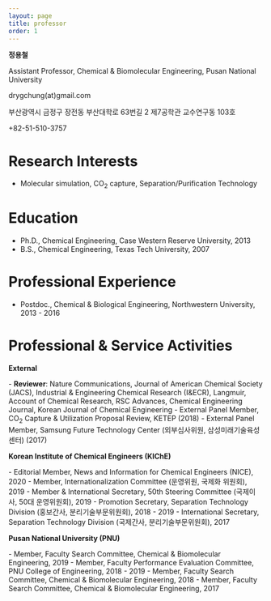 ```yaml
---
layout: page
title: professor
order: 1
---
```

<style type="text/css">
img.resize {
  max-width:75%;
  align:left;
}
</style>

<p><b>정용철</b></p>
<p>Assistant Professor, Chemical & Biomolecular Engineering, Pusan National University </p>
<p>drygchung(at)gmail.com</p>
<p>부산광역시 금정구 장전동 부산대학로 63번길 2 제7공학관 교수연구동 103호 </p>
<p>+82-51-510-3757 </p>

# Research Interests
- Molecular simulation, CO<sub>2</sub> capture, Separation/Purification Technology

# Education
- Ph.D., Chemical Engineering, Case Western Reserve University, 2013
- B.S., Chemical Engineering, Texas Tech University, 2007

# Professional Experience
- Postdoc., Chemical & Biological Engineering, Northwestern University, 2013 - 2016

# Professional & Service Activities
<p><b>External</b></p>
- <b>Reviewer</b>: Nature Communications, Journal of American Chemical Society (JACS), Industrial & Engineering Chemical Research (I&ECR), Langmuir, Account of Chemical Research, RSC Advances, Chemical Engineering Journal, Korean Journal of Chemical Engineering
- External Panel Member, CO<sub>2</sub> Capture & Utilization Proposal Review, KETEP (2018)
- External Panel Member, Samsung Future Technology Center (외부심사위원, 삼성미래기술육성센터) (2017)
<p><b> Korean Institute of Chemical Engineers (KIChE) </b></p>
- Editorial Member, News and Information for Chemical Engineers (NICE), 2020
- Member, Internationalization Committee (운영위원, 국제화 위원회), 2019
- Member & International Secretary, 50th Steering Committee (국제이사, 50대 운영위원회), 2019
- Promotion Secretary, Separation Technology Division (홍보간사, 분리기술부문위원회), 2018 - 2019
- International Secretary, Separation Technology Division (국제간사, 분리기술부문위원회), 2017

<p><b>Pusan National University (PNU)</b></p>
- Member, Faculty Search Committee, Chemical & Biomolecular Engineering, 2019
- Member, Faculty Performance Evaluation Committee, PNU College of Engineering, 2018 - 2019
- Member, Faculty Search Committee, Chemical & Biomolecular Engineering, 2018
- Member, Faculty Search Committee, Chemical & Biomolecular Engineering, 2017
